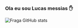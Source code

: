 ### Ola eu sou Lucas messias ✋

![Fraga GitHub stats](https://github-readme-stats.vercel.app/api?username=lucasmessias322&theme=dracula)
